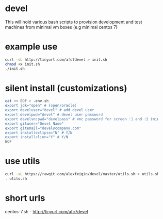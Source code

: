 # devel
This will hold various bash scripts to provision development and test machines from minimal vm boxes (e.g minimal centos 7)

# example use
```bash
curl -sL http://tinyurl.com/afc7devel > init.sh
chmod +x init.sh
./init.sh
```
# silent install (customizations)
```bash
cat << EOF > .env.sh
export jdk="open" # (open/oracle)
export develuser="devel" # add devel user
export develpwd="devel" # devel user password
export develvncpwd="develpass" # vnc password for screen :1 and :2 (minimum 6 letters)
export gituser="Devel Name"
export gitemail="devel@company.com"
export installeclipse="N" # Y/N
export installclion="Y" # Y/N
EOF
```

# use utils
```bash
curl -sL https://rawgit.com/alexfeigin/devel/master/utils.sh > utils.sh
. utils.sh
```

# short urls
centos-7.sh - http://tinyurl.com/afc7devel
